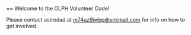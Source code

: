 == Welcome to the OLPH Volunteer Code!

Please contact astrodad at m74uz9jwbp@snkmail.com for info on how to get involved.